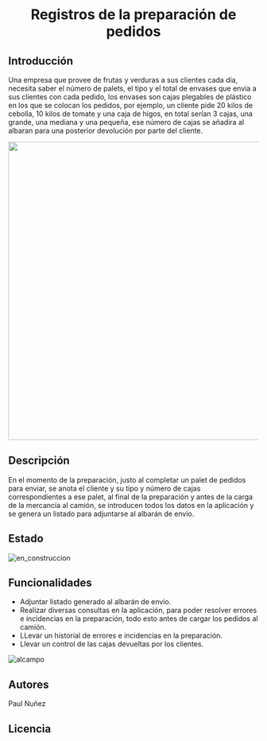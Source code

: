 # <h1 align="center"> Registros de la preparación de pedidos </h1>

## Introducción

Una empresa que provee de frutas y verduras  a sus clientes cada día, necesita saber el número de palets, el tipo y el total de envases que envia a sus clientes con cada pedido, los envases son cajas plegables de plástico en los que se colocan los pedidos, por ejemplo, un cliente pide 20 kilos de cebolla, 10 kilos de tomate y una caja de higos, en total serían 3 cajas, una grande, una mediana y una pequeña, ese número de cajas se añadira al albaran para una posterior devolución por parte del cliente.


<p align="center">
  <img width="700" height="600" src="https://github.com/Paul243654/Inventario/assets/112754073/5e02fd95-6822-436c-b6ea-a6ed8c5e0d58">   
</p>

## Descripción

En el momento de la preparación, justo al completar un palet de pedidos para enviar, se anota el cliente y su tipo y número de cajas correspondientes a ese palet, al final de la preparación y antes de la carga de la mercancía al camión, se introducen todos los datos en la aplicación y se genera un listado para adjuntarse al albarán de envio.


## Estado

![en_construccion](https://github.com/Paul243654/Inventario/assets/112754073/1c5a40d2-cfd9-4826-930c-804b615f6931)

## Funcionalidades

- Adjuntar listado generado al albarán de envio.
- Realizar diversas consultas en la aplicación, para poder resolver errores e incidencias en la preparación, todo esto antes de cargar los pedidos al camión.
- LLevar un historial de errores e incidencias en la preparación.
- Llevar un control de las cajas devueltas por los clientes.

![alcampo](https://github.com/Paul243654/Inventario/assets/112754073/760e0d94-01ea-44c2-8f7b-d6dbcb009836)

## Autores

Paul Nuñez

## Licencia























